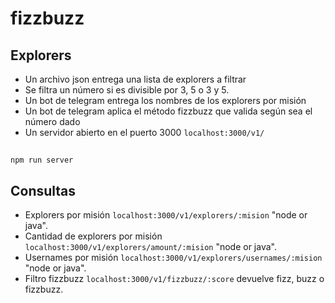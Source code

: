 # fizzbuzz
## Explorers
- Un archivo json entrega una lista de explorers a filtrar
- Se filtra un número si es divisible por 3, 5 o 3 y 5.
- Un bot de telegram entrega los nombres de los explorers por misión
- Un bot de telegram aplica el método fizzbuzz que valida según sea el número dado
- Un servidor abierto en el puerto 3000 `localhost:3000/v1/`

##
`````shell
npm run server
`````
## Consultas
- Explorers por misión `localhost:3000/v1/explorers/:mision` "node or java".
- Cantidad de explorers por misión `localhost:3000/v1/explorers/amount/:mision` "node or java".
- Usernames por misión `localhost:3000/v1/explorers/usernames/:mision` "node or java".
- Filtro fizzbuzz `localhost:3000/v1/fizzbuzz/:score` devuelve fizz, buzz o fizzbuzz.